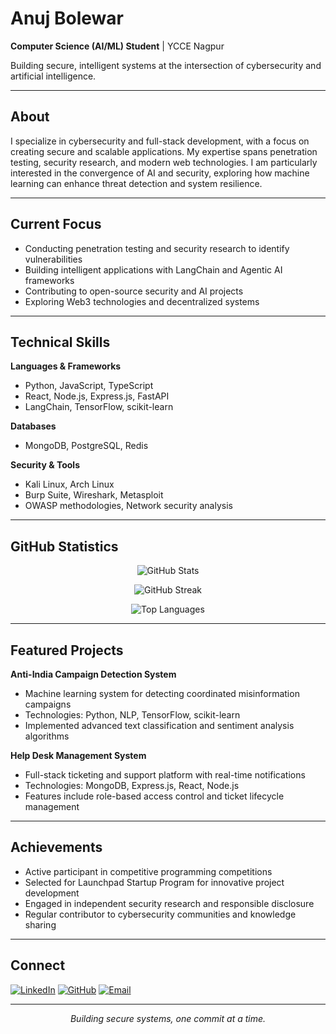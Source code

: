 # Anuj Bolewar

**Computer Science (AI/ML) Student** | YCCE Nagpur

Building secure, intelligent systems at the intersection of cybersecurity and artificial intelligence.

---

## About

I specialize in cybersecurity and full-stack development, with a focus on creating secure and scalable applications. My expertise spans penetration testing, security research, and modern web technologies. I am particularly interested in the convergence of AI and security, exploring how machine learning can enhance threat detection and system resilience.

---

## Current Focus

- Conducting penetration testing and security research to identify vulnerabilities
- Building intelligent applications with LangChain and Agentic AI frameworks
- Contributing to open-source security and AI projects
- Exploring Web3 technologies and decentralized systems

---

## Technical Skills

**Languages & Frameworks**
- Python, JavaScript, TypeScript
- React, Node.js, Express.js, FastAPI
- LangChain, TensorFlow, scikit-learn

**Databases**
- MongoDB, PostgreSQL, Redis

**Security & Tools**
- Kali Linux, Arch Linux
- Burp Suite, Wireshark, Metasploit
- OWASP methodologies, Network security analysis

---

## GitHub Statistics

<div align="center">

![GitHub Stats](https://github-readme-stats.vercel.app/api?username=anujbolewar&show_icons=true&theme=dark&hide_border=true&bg_color=0d1117&title_color=ffffff&text_color=c9d1d9&icon_color=58a6ff)

![GitHub Streak](https://github-readme-streak-stats.herokuapp.com/?user=anujbolewar&theme=dark&hide_border=true&background=0d1117&stroke=58a6ff&ring=58a6ff&fire=58a6ff&currStreakLabel=c9d1d9)

![Top Languages](https://github-readme-stats.vercel.app/api/top-langs/?username=anujbolewar&layout=compact&theme=dark&hide_border=true&bg_color=0d1117&title_color=ffffff&text_color=c9d1d9)

</div>

---

## Featured Projects

**Anti-India Campaign Detection System**
- Machine learning system for detecting coordinated misinformation campaigns
- Technologies: Python, NLP, TensorFlow, scikit-learn
- Implemented advanced text classification and sentiment analysis algorithms

**Help Desk Management System**
- Full-stack ticketing and support platform with real-time notifications
- Technologies: MongoDB, Express.js, React, Node.js
- Features include role-based access control and ticket lifecycle management

---

## Achievements

- Active participant in competitive programming competitions
- Selected for Launchpad Startup Program for innovative project development
- Engaged in independent security research and responsible disclosure
- Regular contributor to cybersecurity communities and knowledge sharing

---

## Connect

[![LinkedIn](https://img.shields.io/badge/LinkedIn-0A66C2?style=flat&logo=linkedin&logoColor=white)](https://linkedin.com/in/anujbolewar)
[![GitHub](https://img.shields.io/badge/GitHub-181717?style=flat&logo=github&logoColor=white)](https://github.com/anujbolewar)
[![Email](https://img.shields.io/badge/Email-EA4335?style=flat&logo=gmail&logoColor=white)](mailto:anujbolewar@example.com)

---

<div align="center">

*Building secure systems, one commit at a time.*

</div>
